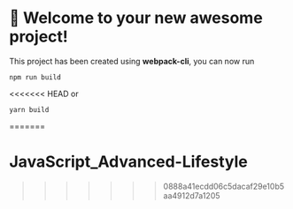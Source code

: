 # 🚀 Welcome to your new awesome project!

This project has been created using **webpack-cli**, you can now run

```
npm run build
```

<<<<<<< HEAD
or

```
yarn build
```



=======
# JavaScript_Advanced-Lifestyle
>>>>>>> 0888a41ecdd06c5dacaf29e10b5aa4912d7a1205

